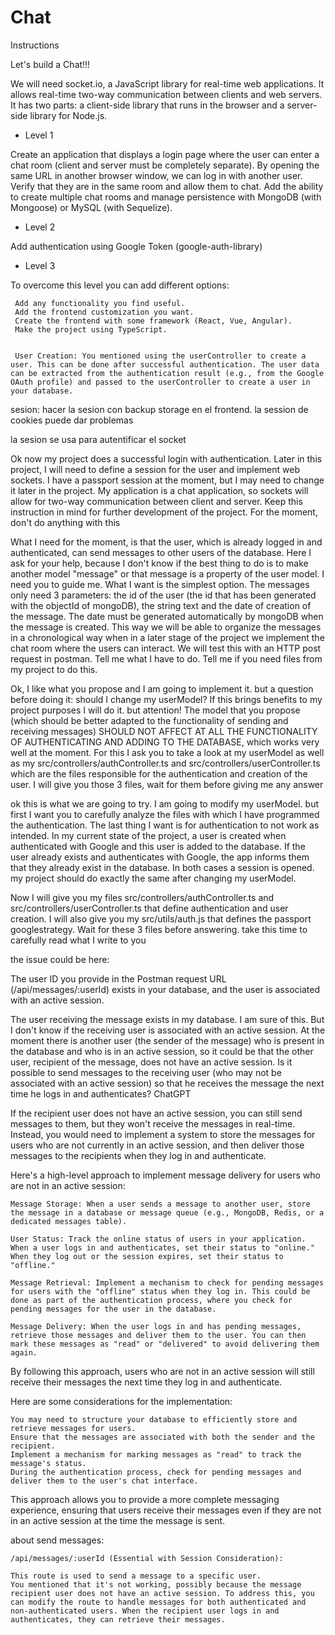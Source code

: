 # Chat

Instructions

Let's build a Chat!!!

We will need socket.io, a JavaScript library for real-time web applications. It allows real-time two-way communication between clients and web servers. It has two parts: a client-side library that runs in the browser and a server-side library for Node.js.

- Level 1

Create an application that displays a login page where the user can enter a chat room (client and server must be completely separate). By opening the same URL in another browser window, we can log in with another user. Verify that they are in the same room and allow them to chat. Add the ability to create multiple chat rooms and manage persistence with MongoDB (with Mongoose) or MySQL (with Sequelize).

- Level 2

Add authentication using Google Token (google-auth-library)

- Level 3

To overcome this level you can add different options:

     Add any functionality you find useful.
     Add the frontend customization you want.
     Create the frontend with some framework (React, Vue, Angular).
     Make the project using TypeScript.


     User Creation: You mentioned using the userController to create a user. This can be done after successful authentication. The user data can be extracted from the authentication result (e.g., from the Google OAuth profile) and passed to the userController to create a user in your database.

sesion: hacer la sesion con backup storage en el frontend. la session de cookies puede dar problemas

la sesion se usa para autentificar el socket

Ok now my project does a successful login with authentication. Later in this project, I will need to define a session for the user and implement web sockets. I have a passport session at the moment, but I may need to change it later in the project. My application is a chat application, so sockets will allow for two-way communication between client and server. Keep this instruction in mind for further development of the project. For the moment, don't do anything with this


What I need for the moment, is that the user, which is already logged in and authenticated, can send messages to other users of the database. Here I ask for your help, because I don't know if the best thing to do is to make another model "message" or that message is a property of the user model. I need you to guide me. What I want is the simplest option. The messages only need 3 parameters: the id of the user (the id that has been generated with the objectId of mongoDB), the string text and the date of creation of the message. The date must be generated automatically by mongoDB when the message is created. This way we will be able to organize the messages in a chronological way when in a later stage of the project we implement the chat room where the users can interact. We will test this with an HTTP post request in postman. Tell me what I have to do. Tell me if you need files from my project to do this.

Ok, I like what you propose and I am going to implement it. but a question before doing it: should I change my userModel? If this brings benefits to my project purposes I will do it. but attention! The model that you propose (which should be better adapted to the functionality of sending and receiving messages) SHOULD NOT AFFECT AT ALL THE FUNCTIONALITY OF AUTHENTICATING AND ADDING TO THE DATABASE, which works very well at the moment. For this I ask you to take a look at my userModel as well as my src/controllers/authController.ts and src/controllers/userController.ts which are the files responsible for the authentication and creation of the user. I will give you those 3 files, wait for them before giving me any answer

ok this is what we are going to try. I am going to modify my userModel. but first I want you to carefully analyze the files with which I have programmed the authentication. The last thing I want is for authentication to not work as intended. In my current state of the project, a user is created when authenticated with Google and this user is added to the database. If the user already exists and authenticates with Google, the app informs them that they already exist in the database. In both cases a session is opened. my project should do exactly the same after changing my userModel.

Now I will give you my files src/controllers/authController.ts and src/controllers/userController.ts that define authentication and user creation. I will also give you my src/utils/auth.js that defines the passport googlestrategy. Wait for these 3 files before answering. take this time to carefully read what I write to you



the issue could be here:

The user ID you provide in the Postman request URL (/api/messages/:userId) exists in your database, and the user is associated with an active session.

The user receiving the message exists in my database. I am sure of this. But I don't know if the receiving user is associated with an active session. At the moment there is another user (the sender of the message) who is present in the database and who is in an active session, so it could be that the other user, recipient of the message, does not have an active session. Is it possible to send messages to the receiving user (who may not be associated with an active session) so that he receives the message the next time he logs in and authenticates?
ChatGPT

If the recipient user does not have an active session, you can still send messages to them, but they won't receive the messages in real-time. Instead, you would need to implement a system to store the messages for users who are not currently in an active session, and then deliver those messages to the recipients when they log in and authenticate.

Here's a high-level approach to implement message delivery for users who are not in an active session:

    Message Storage: When a user sends a message to another user, store the message in a database or message queue (e.g., MongoDB, Redis, or a dedicated messages table).

    User Status: Track the online status of users in your application. When a user logs in and authenticates, set their status to "online." When they log out or the session expires, set their status to "offline."

    Message Retrieval: Implement a mechanism to check for pending messages for users with the "offline" status when they log in. This could be done as part of the authentication process, where you check for pending messages for the user in the database.

    Message Delivery: When the user logs in and has pending messages, retrieve those messages and deliver them to the user. You can then mark these messages as "read" or "delivered" to avoid delivering them again.

By following this approach, users who are not in an active session will still receive their messages the next time they log in and authenticate.

Here are some considerations for the implementation:

    You may need to structure your database to efficiently store and retrieve messages for users.
    Ensure that the messages are associated with both the sender and the recipient.
    Implement a mechanism for marking messages as "read" to track the message's status.
    During the authentication process, check for pending messages and deliver them to the user's chat interface.

This approach allows you to provide a more complete messaging experience, ensuring that users receive their messages even if they are not in an active session at the time the message is sent.


about send messages:

    /api/messages/:userId (Essential with Session Consideration):

    This route is used to send a message to a specific user.
    You mentioned that it's not working, possibly because the message recipient user does not have an active session. To address this, you can modify the route to handle messages for both authenticated and non-authenticated users. When the recipient user logs in and authenticates, they can retrieve their messages.
